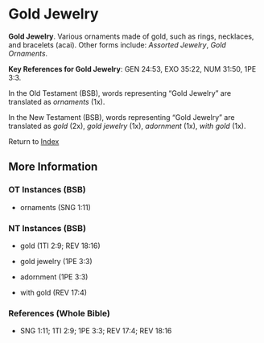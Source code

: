 # Gold Jewelry
**Gold Jewelry**. 
Various ornaments made of gold, such as rings, necklaces, and bracelets (acai). 
Other forms include: 
*Assorted Jewelry*, *Gold Ornaments*. 


**Key References for Gold Jewelry**: 
GEN 24:53, EXO 35:22, NUM 31:50, 1PE 3:3. 


In the Old Testament (BSB), words representing “Gold Jewelry” are translated as 
*ornaments* (1x). 


In the New Testament (BSB), words representing “Gold Jewelry” are translated as 
*gold* (2x), *gold jewelry* (1x), *adornment* (1x), *with gold* (1x). 


Return to [Index](00-Index.md)

## More Information

### OT Instances (BSB)

* ornaments (SNG 1:11)



### NT Instances (BSB)

* gold (1TI 2:9; REV 18:16)

* gold jewelry (1PE 3:3)

* adornment (1PE 3:3)

* with gold (REV 17:4)



### References (Whole Bible)

* SNG 1:11; 1TI 2:9; 1PE 3:3; REV 17:4; REV 18:16



